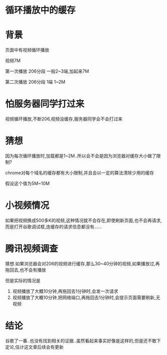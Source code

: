 # 循环播放中的缓存

# 背景

页面中有视频循环播放

视频7M

第一次播放 206分段 一般2~3端,加起来7M

第二次播放 206分段 1端 1~2M

# 怕服务器同学打过来

视频循环播放,不断206,视频没缓存,服务器同学会不会打过来

# 猜想

因为每次循环播放时,加载都是1~2M..所以会不会是因为浏览器对缓存大小做了限制?

chrome对每个域名的缓存都有大小限制,并且会以一定的算法清除少用的缓存

假设这个值为5M~10M

# 小视频情况

如果把视频换成500多K的视频,这种情况就不会存在,即使刷新页面,也不会再请求,而是打开谷歌调试框,连缓存的请求信息都没有......

# 腾讯视频调查

猜想.如果浏览器会对206的视频进行缓存,那么30~40分钟的视频,如果播放过,再拖回去,也不会有播放

但是实际的情况是

1. 视频播放了大概10分钟,再拖回去1分钟时,会发一次请求
2. 视频播放了大概10分钟,把网络端口,再拖回去1分钟时,会提示页面需要刷新,无视频

# 结论

谷歌了一番..也没有找到相关的证据..虽然看起来事实好像是这样的,但是还不敢下定论,估计这文章后续会有更新
